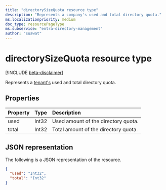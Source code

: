 ```yaml
---
title: "directorySizeQuota resource type"
description: "Represents a company's used and total directory quota."
ms.localizationpriority: medium
doc_type: resourcePageType
ms.subservice: "entra-directory-management"
author: "suawat"
---
```


# directorySizeQuota resource type

[!INCLUDE [beta-disclaimer](../../includes/beta-disclaimer.md)]

Represents a [tenant's](organization.md) used and total directory quota.

## Properties
| Property   | Type|Description|
|:---------------|:--------|:----------|
|used|Int32| Used amount of the directory quota. |
|total|Int32| Total amount of the directory quota.|

## JSON representation

The following is a JSON representation of the resource.

<!-- {
  "blockType": "resource",
  "optionalProperties": [

  ],
  "@odata.type": "microsoft.graph.directorySizeQuota"
}-->

```json
{
  "used": "Int32",
  "total": "Int32"
}
```
